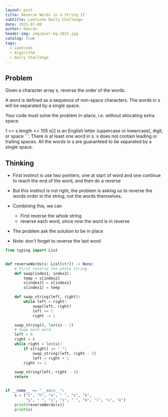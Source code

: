 ```yaml
---
layout: post
title: Reverse Words in a String II
subtitle: Leetcode Daily Challenge
date: 2021-07-08
author: Haoran
header-img: img/post-bg-2015.jpg
catalog: true
tags: 
  - Leetcode
  - Algorithm
  - Daily Challenge
---
```



## Problem
Given a character array s, reverse the order of the words.

A word is defined as a sequence of non-space characters. The words in s will be separated by a single space.

Your code must solve the problem in-place, i.e. without allocating extra space.

1 <= s.length <= 105
s[i] is an English letter (uppercase or lowercase), digit, or space ' '.
There is at least one word in s.
s does not contain leading or trailing spaces.
All the words in s are guaranteed to be separated by a single space.

## Thinking
* First instinct is use two pointers, one at start of word and one continue to reach the end of the word, and then do a reverse

* But this instinct is not right, the problem is asking us to reverse the words order in the string, not the words themselves.

* Combining this, we can
    * First reverse the whole string
    * reverse each word, since now the word is in reverse

* The problem ask the solution to be in place

* Note: don't forget to reverse the last word

```python
from typing import List


def reverseWords(s: List[str]) -> None:
    # First reverse the whole string
    def swap(index1, index2):
        temp = s[index2]
        s[index2] = s[index1]
        s[index1] = temp

    def swap_string(left, right):
        while left < right:
            swap(left, right)
            left += 1
            right -= 1

    swap_string(0, len(s) - 1)
    # Swap each word
    left = 0
    right = 0
    while right < len(s):
        if s[right] == " ":
            swap_string(left, right - 1)
            left = right + 1
        right += 1

    swap_string(left, right - 1)
    return


if __name__ == "__main__":
    s = ["t", "h", "e", " ", "s", "k",
         "y", " ", "i", "s", " ", "b", "l", "u", "e"]
    print(reverseWords(s))
    print(s)
```